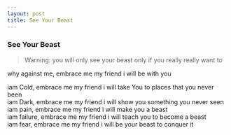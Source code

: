 ```yaml
---
layout: post
title: See Your Beast
---
```



### See Your Beast

> Warning: you will only see your beast only if you really really want to

why against me, embrace me my friend i will be with you


iam Cold, embrace me my friend i will take You to places that you never been        
iam Dark, embrace me my friend i will show you something you never seen             
iam pain, embrace me my friend i will make you a beast             
iam failure, embrace me my friend i will teach you to become a beast             
iam fear, embrace me my friend i will be your beast to conquer it               






